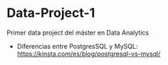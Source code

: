 # Data-Project-1
Primer data project del máster en Data Analytics

- Diferencias entre PostgresSQL y MySQL:
https://kinsta.com/es/blog/postgresql-vs-mysql/



